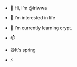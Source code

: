 - 👋 Hi, I’m @iriwwa
- 👀 I’m interested in life
- 🌱 I’m currently learning crypt.
  
- 📫 
- 😄It's spring
- ⚡

<!---
iriwwa/iriwwa is a ✨ special ✨ repository because its `README.md` (this file) appears on your GitHub profile.
You can click the Preview link to take a look at your changes.
--->
